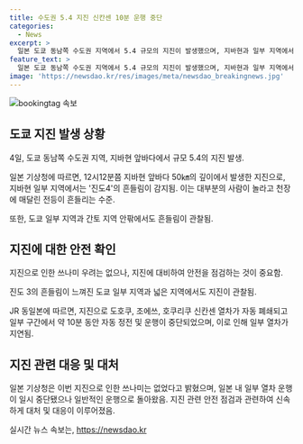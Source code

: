 ```yaml
---
title: 수도권 5.4 지진 신칸센 10분 운행 중단
categories:
  - News
excerpt: >
  일본 도쿄 동남쪽 수도권 지역에서 5.4 규모의 지진이 발생했으며, 지바현과 일부 지역에서 흔들림이 감지됐다. 지진으로 도호쿠, 조에쓰, 호쿠리쿠 신칸센 열차가 일부 구간에서 운행 중단되는 등 일시적인 혼란이 있었지만, 쓰나미 우려는 없다고 한다. 해당 기사로 인해 동일본 지역에서의 안전 상황과 현상에 대한 신속한 정보 습득이 가능할 것으로 보인다.
feature_text: >
  일본 도쿄 동남쪽 수도권 지역에서 5.4 규모의 지진이 발생했으며, 지바현과 일부 지역에서 흔들림이 감지됐다. 지진으로 도호쿠, 조에쓰, 호쿠리쿠 신칸센 열차가 일부 구간에서 운행 중단되는 등 일시적인 혼란이 있었지만, 쓰나미 우려는 없다고 한다. 해당 기사로 인해 동일본 지역에서의 안전 상황과 현상에 대한 신속한 정보 습득이 가능할 것으로 보인다.
image: 'https://newsdao.kr/res/images/meta/newsdao_breakingnews.jpg'
---
```


<p><img src="https://newsdao.kr/res/images/meta/newsdao_breakingnews.jpg" alt="bookingtag 속보" /></p>

<h2 data-ke-size="size26">도쿄 지진 발생 상황</h2>

<p data-ke-size="size16">4일, 도쿄 동남쪽 수도권 지역, 지바현 앞바다에서 규모 5.4의 지진 발생.</p>

<p data-ke-size="size16">일본 기상청에 따르면, 12시12분쯤 지바현 앞바다 50㎞의 깊이에서 발생한 지진으로, 지바현 일부 지역에서는 '진도4'의 흔들림이 감지됨. 이는 대부분의 사람이 놀라고 천장에 매달린 전등이 흔들리는 수준.</p>

<p data-ke-size="size16">또한, 도쿄 일부 지역과 간토 지역 안팎에서도 흔들림이 관찰됨.</p>

<h2 data-ke-size="size26">지진에 대한 안전 확인</h2>

<p data-ke-size="size16">지진으로 인한 쓰나미 우려는 없으나, 지진에 대비하여 안전을 점검하는 것이 중요함.</p>

<p data-ke-size="size16">진도 3의 흔들림이 느껴진 도쿄 일부 지역과 넓은 지역에서도 지진이 관찰됨.</p>

<p data-ke-size="size16">JR 동일본에 따르면, 지진으로 도호쿠, 조에쓰, 호쿠리쿠 신칸센 열차가 자동 폐쇄되고 일부 구간에서 약 10분 동안 자동 정전 및 운행이 중단되었으며, 이로 인해 일부 열차가 지연됨.</p>

<h2 data-ke-size="size26">지진 관련 대응 및 대처</h2>

<p data-ke-size="size16">일본 기상청은 이번 지진으로 인한 쓰나미는 없었다고 밝혔으며, 일본 내 일부 열차 운행이 일시 중단됐으나 일반적인 운행으로 돌아왔음. 지진 관련 안전 점검과 관련하여 신속하게 대처 및 대응이 이루어졌음.</p>
실시간 뉴스 속보는, <a href="https://newsdao.kr" rel="dofollow">https://newsdao.kr</a>


